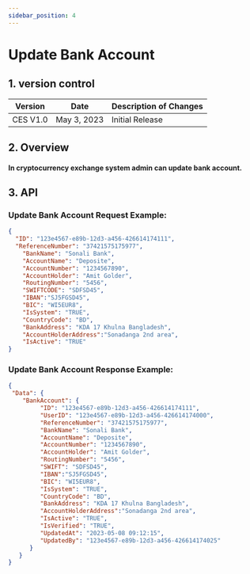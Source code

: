 ```yaml
---
sidebar_position: 4
---
```


# Update Bank Account

## 1. version control

| Version  | Date        | Description of Changes |
| -------- | ----------- | ---------------------- |
| CES V1.0 | May 3, 2023 | Initial Release        |

## 2. Overview

#### In cryptocurrency exchange system admin can update bank account.


## 3. API

### Update Bank Account Request Example:

```json
{
  "ID": "123e4567-e89b-12d3-a456-426614174111",
  "ReferenceNumber": "37421575175977",
	"BankName": "Sonali Bank",
	"AccountName": "Deposite",
	"AccountNumber": "1234567890",
	"AccountHolder": "Amit Golder",
	"RoutingNumber": "5456",
	"SWIFTCODE": "SDFSD45",
	"IBAN":"SJ5FGSD45",
	"BIC": "WI5EUR8",
	"IsSystem": "TRUE",
	"CountryCode": "BD",
	"BankAddress": "KDA 17 Khulna Bangladesh",
	"AccountHolderAddress":"Sonadanga 2nd area",
	"IsActive": "TRUE"
}
```
### Update Bank Account Response Example:

```json
{ 
 "Data": {
    "BankAccount": {            
         "ID": "123e4567-e89b-12d3-a456-426614174111",
         "UserID": "123e4567-e89b-12d3-a456-426614174000",
         "ReferenceNumber": "37421575175977",
         "BankName": "Sonali Bank",
         "AccountName": "Deposite",
         "AccountNumber": "1234567890",
         "AccountHolder": "Amit Golder",
         "RoutingNumber": "5456",
         "SWIFT": "SDFSD45",
         "IBAN":"SJ5FGSD45",
         "BIC": "WI5EUR8",
         "IsSystem": "TRUE",
         "CountryCode": "BD",
         "BankAddress": "KDA 17 Khulna Bangladesh",
         "AccountHolderAddress":"Sonadanga 2nd area",
         "IsActive": "TRUE",
         "IsVerified": "TRUE",
         "UpdatedAt": "2023-05-08 09:12:15",
         "UpdatedBy": "123e4567-e89b-12d3-a456-426614174025"
      }
   }
}
```
